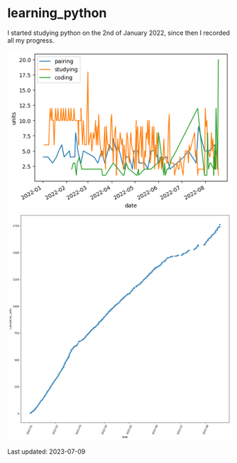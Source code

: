 # learning_python

I started studying python on the 2nd of January 2022, since then I recorded all my progress.

![graph 1](data/graphs/image_1.png)
![graph 2](data/graphs/image_2.png)

Last updated: 2023-07-09